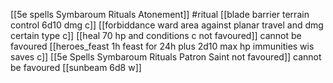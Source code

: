 [[5e spells Symbaroum Rituals Atonement]] #ritual 
[[blade barrier terrain control 6d10 dmg c]]
[[forbiddance ward area against planar travel and dmg certain type c]]
[[heal 70 hp and conditions c not favoured]] cannot be favoured 
[[heroes_feast 1h feast for 24h plus 2d10 max hp immunities wis saves c]] 
[[5e Spells Symbaroum Rituals Patron Saint not favoured]] cannot be favoured 
[[sunbeam 6d8 w]]